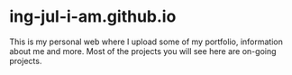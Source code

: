 # ing-jul-i-am.github.io

This is my personal web where I upload some of my portfolio, information about me and more.
Most of the projects you will see here are on-going projects. 
